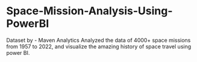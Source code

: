 # Space-Mission-Analysis-Using-PowerBI
Dataset by - Maven Analytics Analyzed the data of 4000+ space missions from 1957 to 2022, and visualize the amazing history of space travel using power BI.
